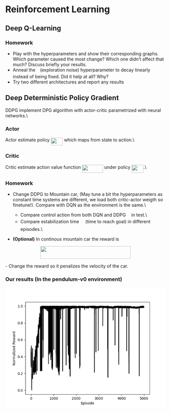 # Reinforcement Learning 

## Deep Q-Learning

### Homework
- Play with the hyperparameters and show their corresponding graphs. Which parameter caused the most change? Which one didn’t affect that much? Discuss briefly your results.
- Anneal the <img src="./svgs/7ccca27b5ccc533a2dd72dc6fa28ed84.svg" align=middle width=6.672392099999992pt height=14.15524440000002pt/> (exploration noise) hyperparameter to decay linearly instead of being fixed. Did it help at all? Why?
- Try two different architectures and report any results

## Deep Deterministic Policy Gradient
DDPG implement DPG algorithm with actor-critic parametrized with neural networks.\\

### Actor ###
Actor estimate policy <img src="./svgs/a0bba743e0d45642c4c3e52b86657915.svg" align=middle width=37.298393549999986pt height=24.65753399999998pt/> which maps from state to action.\\ 

### Critic ###
Critic estimate action value function <img src="./svgs/5b9f673276d4daa369c7ea9c3f51e061.svg" align=middle width=65.84041859999998pt height=24.65753399999998pt/> under policy <img src="./svgs/a0bba743e0d45642c4c3e52b86657915.svg" align=middle width=37.298393549999986pt height=24.65753399999998pt/>.\\

### Homework
- Change DDPG to Mountain car, (May tune a bit the hyperparameters as constant time systems are different, we load both critic-actor weigth so finetune!). Compare with DQN as the environment is the same.\\
  
  - Compare control action from both DQN and DDPG <img src="./svgs/6dbb78540bd76da3f1625782d42d6d16.svg" align=middle width=9.41027339999999pt height=14.15524440000002pt/> in test.\\
  - Compare estabilization time <img src="./svgs/45daa205a2eacb8e053a24d9ae312e8e.svg" align=middle width=12.140467349999989pt height=20.221802699999984pt/> (time to reach goal) in different episodes.\\
  
- **(Optional)** In continous mountain car the reward is

<p align="center"><img src="./svgs/3f07748cf5a51330d54ff82a52ca6f11.svg" align=middle width=283.5015645pt height=39.452455349999994pt/></p> 
    - Change the reward so it penalizes the velocity of the car.



### Our results (In the pendulum-v0 environment)
![DDPG Performance on swing up pendulum (Pendulum-v0)](./02_DDPG/Trained_Models/DDPG_Pendulum-v0/reward_vs_episode.png)
